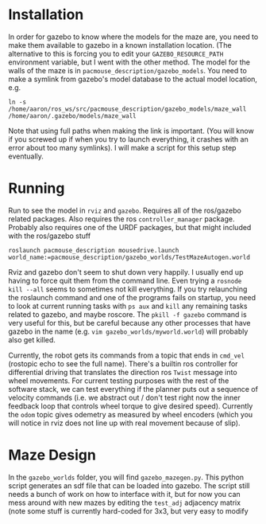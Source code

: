 # Installation

In order for gazebo to know where the models for the maze are, you need to make them available to
gazebo in a known installation location. (The alternative to this is forcing you to edit your
`GAZEBO_RESOURCE_PATH` environment variable, but I went with the other method. The model for the
walls of the maze is in `pacmouse_description/gazebo_models`. You need to make a symlink from
gazebo's model database to the actual model location, e.g.
```
ln -s /home/aaron/ros_ws/src/pacmouse_description/gazebo_models/maze_wall
/home/aaron/.gazebo/models/maze_wall
```
Note that using full paths when making the link is important. (You will know if you screwed up if
when you try to launch everything, it crashes with an error about too many symlinks). I will make a
script for this setup step eventually. 

# Running

Run to see the model in `rviz` and `gazebo`. Requires all of the ros/gazebo related packages.
Also requires the ros `controller_manager` package. Probably also requires one of the URDF
packages, but that might included with the ros/gazebo stuff

```
roslaunch pacmouse_description mousedrive.launch world_name:=pacmouse_description/gazebo_worlds/TestMazeAutogen.world
```

Rviz and gazebo don't seem to shut down very happily. I usually end up having to force quit them
from the command line. Even trying a `rosnode kill --all` seems to sometimes not kill everything. If
you try relaunching the roslaunch command and one of the programs fails on startup, you need to look
at current running tasks with `ps aux` and `kill` any remaining tasks related to gazebo, and maybe
roscore. The `pkill -f gazebo` command is very useful for this, but be careful because any other
processes that have gazebo in the name (e.g. `vim gazebo_worlds/myworld.world`) will probably also
get killed. 

Currently, the robot gets its commands from a topic that ends in `cmd_vel` (rostopic echo to see the
full name). There's a builtin ros controller for differential driving that translates the direction
ros `Twist` message into wheel movements. For current testing purposes with the rest of the software
stack, we can test everything if the planner puts out a sequence of velocity commands (i.e. we
abstract out / don't test right now the inner feedback loop that controls wheel torque to give
desired speed). Currently the `odom` topic gives odemetry as measured by wheel encoders (which you
will notice in rviz does not line up with real movement because of slip).

# Maze Design
In the `gazebo_worlds` folder, you will find `gazebo_mazegen.py`. This python script generates an
sdf file that can be loaded into gazebo. The script still needs a bunch of work on how to interface
with it, but for now you can mess around with new mazes by editing the `test_adj` adjacency matrix
(note some stuff is currently hard-coded for 3x3, but very easy to modify 
